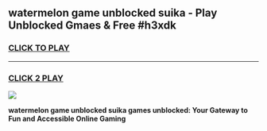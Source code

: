 
## watermelon game unblocked suika - Play Unblocked Gmaes & Free #h3xdk
<h3>
<a href="https://premium.freeplayer.one?title=watermelon_game_unblocked_suika&ref=03M">CLICK TO PLAY</a></h3>
<hr>

<h3>
<a href="https://premium.freeplayer.one?title=watermelon_game_unblocked_suika&ref=03M">CLICK 2 PLAY</a>
  
</h3>

<a href="https://premium.freeplayer.one?title=watermelon_game_unblocked_suika&ref=03M"><img src="https://clearcache.store/games.png"></a>


**watermelon game unblocked suika games unblocked: Your Gateway to Fun and Accessible Online Gaming**

